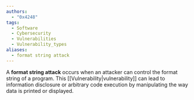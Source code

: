 ```yaml
---
authors:
  - "0x4248"
tags:
  - Software
  - Cybersecurity
  - Vulnerabilities
  - Vulnerability_types
aliases:
  - format string attack
---
```

A **format string attack** occurs when an attacker can control the format string of a program. This [[Vulnerability|vulnerability]] can lead to information disclosure or arbitrary code execution by manipulating the way data is printed or displayed.